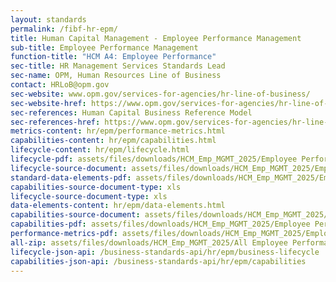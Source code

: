 ```yaml
---
layout: standards
permalink: /fibf-hr-epm/
title: Human Capital Management - Employee Performance Management
sub-title: Employee Performance Management
function-title: "HCM A4: Employee Performance"
sec-title: HR Management Services Standards Lead
sec-name: OPM, Human Resources Line of Business
contact: HRLoB@opm.gov
sec-website: www.opm.gov/services-for-agencies/hr-line-of-business/
sec-website-href: https://www.opm.gov/services-for-agencies/hr-line-of-business/
sec-references: Human Capital Business Reference Model
sec-references-href: https://www.opm.gov/services-for-agencies/hr-line-of-business/hc-business-reference-model/
metrics-content: hr/epm/performance-metrics.html
capabilities-content: hr/epm/capabilities.html
lifecycle-content: hr/epm/lifecycle.html
lifecycle-pdf: assets/files/downloads/HCM_Emp_MGMT_2025/Employee Performance Management Business Lifecycle.xlsx
lifecycle-source-document: assets/files/downloads/HCM_Emp_MGMT_2025/Employee Performance Management Business Lifecycle.xlsx
standard-data-elements-pdf: assets/files/downloads/HCM_Emp_MGMT_2025/Employee Performance Management Standard Data Elements.xlsx
capabilities-source-document-type: xls
lifecycle-source-document-type: xls
data-elements-content: hr/epm/data-elements.html
capabilities-source-document: assets/files/downloads/HCM_Emp_MGMT_2025/Employee Performance Management Business Capabilities List.xlsx
capabilities-pdf: assets/files/downloads/HCM_Emp_MGMT_2025/Employee Performance Management Business Capabilities List.xlsx
performance-metrics-pdf: assets/files/downloads/HCM_Emp_MGMT_2025/Employee Performance Management Service Measures.xlsx
all-zip: assets/files/downloads/HCM_Emp_MGMT_2025/All Employee Performance Management.zip
lifecycle-json-api: /business-standards-api/hr/epm/business-lifecycle
capabilities-json-api: /business-standards-api/hr/epm/capabilities
---
```

